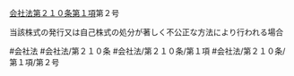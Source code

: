 [会社法第２１０条第１項](会社法＿＿＿＿第２１０条第１項)第２号

当該株式の発行又は自己株式の処分が著しく不公正な方法により行われる場合


#会社法
#会社法/第２１０条
#会社法/第２１０条/第１項
#会社法/第２１０条/第１項/第２号
